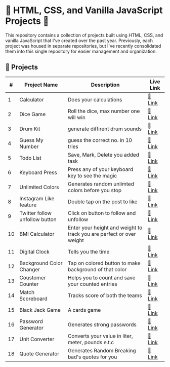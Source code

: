 # 🌟 HTML, CSS, and Vanilla JavaScript Projects 🚀

This repository contains a collection of projects built using HTML, CSS, and vanilla JavaScript that I've created over the past year. Previously, each project was housed in separate repositories, but I've recently consolidated them into this single repository for easier management and organization.

## 🚀 Projects

| #   | Project Name        | Description                               | Live Link                                                     |
| --- | ------------------- | ----------------------------------------- | ------------------------------------------------------------- |
| 1   | Calculator          | Does your calculations                    | [🔗 Link](https://ayushyadavz.github.io/Calculator-App/)       |
| 2   | Dice Game           | Roll the dice, max number one will win    | [🔗 Link](https://ayushyadavz.github.io/Dicee_Challenge_Game/) |
| 3   | Drum Kit            | generate diffirent drum sounds            | [🔗 Link](https://ayushyadavz.github.io/Drum-Kit-Project-Using-Javascript/) |
| 4   | Guess My Number     | guess the correct no. in 10 tries         | [🔗 Link](https://ayushyadavz.github.io/Guess_The_Number_Game/)       |
| 5   | Todo List           | Save, Mark, Delete you added task         | [🔗 Link](https://ayushyadavz.github.io/To-Do-List-App/)       |
| 6   | Keyboard Press      | Press any of your keyboard key to see the magic   | [🔗 Link](https://ayushyadavz.github.io/Keyboard_Press/)            |
| 7   | Unlimited Colors    | Generates random unlimted colors before you stop  | [🔗 Link](https://ayushyadavz.github.io/Unlimited_Colors/)          |
| 8   | Instagram Like feature | Double tap on the post to like         | [🔗 Link](https://ayushyadavz.github.io/Instagram_Double_Click_Like/)       |
| 9   | Twitter follow unfollow button | Click on button to follow and unfollow  | [🔗 Link](https://ayushyadavz.github.io/X_Follow_Unfollow_Button/) |
| 10  | BMI Calculator      | Enter your height and weight to track you are perfect or over weight | [🔗 Link](https://ayushyadavz.github.io/BMI_Calculator/) |
| 11  | Digital Clock       | Tells you the time | [🔗 Link](https://ayushyadavz.github.io/Digital_Clock/)                               |
| 12  | Background Color Changer       | Tap on colored button to make background of that color | [🔗 Link](https://ayushyadavz.github.io/Background_Color_Changer/) |
| 13  | Coustomer Counter   | Helps you to count and save your counted entries | [🔗 Link](https://delightful-chimera-04a491.netlify.app/) |
| 14  | Match Scoreboard    | Tracks score of both the teams | [🔗 Link](https://match-scorecard.netlify.app/) |
| 15   | Black Jack Game    | A cards game                    | [🔗 Link](https://gambling-game.netlify.app)       |
| 16  | Password Generator  | Generates strong passwords | [🔗 Link](https://strong-passwords-create.netlify.app/) 
| 17  | Unit Converter  | Converts your value in liter, meter, pounds e.t.c | [🔗 Link](https://unit-converter-app-js.netlify.app) |
| 18  | Quote Generator  | Generates Random Breaking bad's quotes for you | [🔗 Link](https://breaking-bad-quote-generator-app.netlify.app/) |

